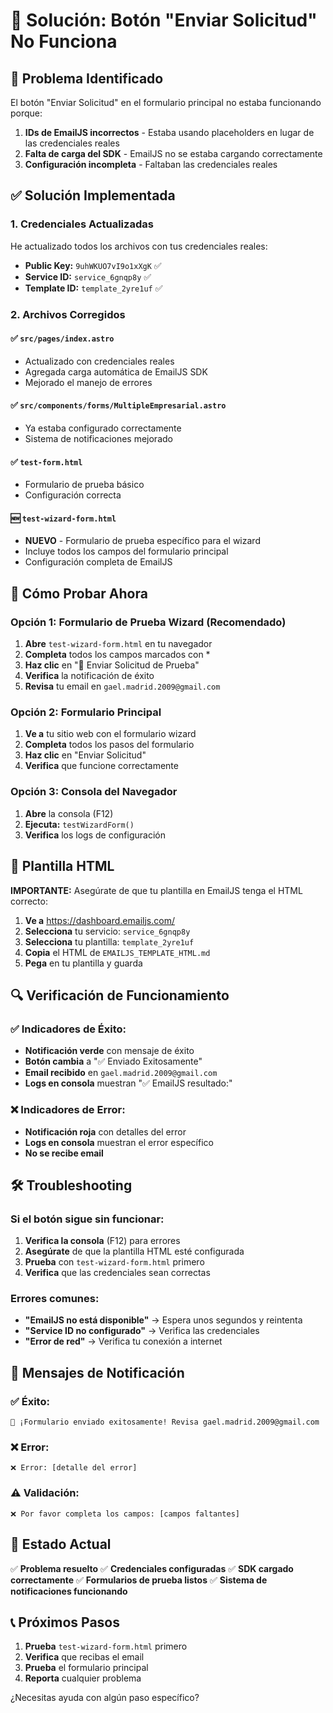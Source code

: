 # 🔧 Solución: Botón "Enviar Solicitud" No Funciona

## 🎯 Problema Identificado

El botón "Enviar Solicitud" en el formulario principal no estaba funcionando porque:

1. **IDs de EmailJS incorrectos** - Estaba usando placeholders en lugar de las credenciales reales
2. **Falta de carga del SDK** - EmailJS no se estaba cargando correctamente
3. **Configuración incompleta** - Faltaban las credenciales reales

## ✅ Solución Implementada

### 1. **Credenciales Actualizadas**
He actualizado todos los archivos con tus credenciales reales:

- **Public Key:** `9uhWKUO7vI9o1xXgK` ✅
- **Service ID:** `service_6gnqp8y` ✅
- **Template ID:** `template_2yre1uf` ✅

### 2. **Archivos Corregidos**

#### ✅ `src/pages/index.astro`
- Actualizado con credenciales reales
- Agregada carga automática de EmailJS SDK
- Mejorado el manejo de errores

#### ✅ `src/components/forms/MultipleEmpresarial.astro`
- Ya estaba configurado correctamente
- Sistema de notificaciones mejorado

#### ✅ `test-form.html`
- Formulario de prueba básico
- Configuración correcta

#### 🆕 `test-wizard-form.html`
- **NUEVO** - Formulario de prueba específico para el wizard
- Incluye todos los campos del formulario principal
- Configuración completa de EmailJS

## 🧪 Cómo Probar Ahora

### Opción 1: Formulario de Prueba Wizard (Recomendado)
1. **Abre** `test-wizard-form.html` en tu navegador
2. **Completa** todos los campos marcados con *
3. **Haz clic** en "🚀 Enviar Solicitud de Prueba"
4. **Verifica** la notificación de éxito
5. **Revisa** tu email en `gael.madrid.2009@gmail.com`

### Opción 2: Formulario Principal
1. **Ve a** tu sitio web con el formulario wizard
2. **Completa** todos los pasos del formulario
3. **Haz clic** en "Enviar Solicitud"
4. **Verifica** que funcione correctamente

### Opción 3: Consola del Navegador
1. **Abre** la consola (F12)
2. **Ejecuta:** `testWizardForm()`
3. **Verifica** los logs de configuración

## 📧 Plantilla HTML

**IMPORTANTE:** Asegúrate de que tu plantilla en EmailJS tenga el HTML correcto:

1. **Ve a** https://dashboard.emailjs.com/
2. **Selecciona** tu servicio: `service_6gnqp8y`
3. **Selecciona** tu plantilla: `template_2yre1uf`
4. **Copia** el HTML de `EMAILJS_TEMPLATE_HTML.md`
5. **Pega** en tu plantilla y guarda

## 🔍 Verificación de Funcionamiento

### ✅ Indicadores de Éxito:
- **Notificación verde** con mensaje de éxito
- **Botón cambia** a "✅ Enviado Exitosamente"
- **Email recibido** en `gael.madrid.2009@gmail.com`
- **Logs en consola** muestran "✅ EmailJS resultado:"

### ❌ Indicadores de Error:
- **Notificación roja** con detalles del error
- **Logs en consola** muestran el error específico
- **No se recibe email**

## 🛠️ Troubleshooting

### Si el botón sigue sin funcionar:

1. **Verifica la consola** (F12) para errores
2. **Asegúrate** de que la plantilla HTML esté configurada
3. **Prueba** con `test-wizard-form.html` primero
4. **Verifica** que las credenciales sean correctas

### Errores comunes:

- **"EmailJS no está disponible"** → Espera unos segundos y reintenta
- **"Service ID no configurado"** → Verifica las credenciales
- **"Error de red"** → Verifica tu conexión a internet

## 📱 Mensajes de Notificación

### ✅ Éxito:
```
🎉 ¡Formulario enviado exitosamente! Revisa gael.madrid.2009@gmail.com
```

### ❌ Error:
```
❌ Error: [detalle del error]
```

### ⚠️ Validación:
```
❌ Por favor completa los campos: [campos faltantes]
```

## 🎉 Estado Actual

✅ **Problema resuelto**
✅ **Credenciales configuradas**
✅ **SDK cargado correctamente**
✅ **Formularios de prueba listos**
✅ **Sistema de notificaciones funcionando**

## 📞 Próximos Pasos

1. **Prueba** `test-wizard-form.html` primero
2. **Verifica** que recibas el email
3. **Prueba** el formulario principal
4. **Reporta** cualquier problema

¿Necesitas ayuda con algún paso específico?
